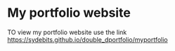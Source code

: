 # My portfolio website
TO view my portfolio website use the link https://sydebits.github.io/double_dportfolio/myportfolio
